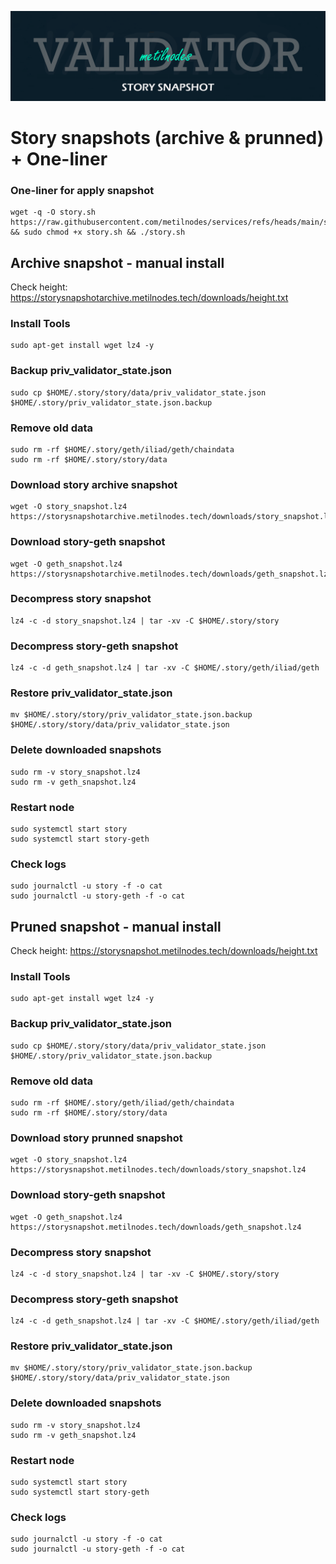 ![alt text](https://github.com/metilnodes/metilnodes/blob/main/logo/storysnapshot.png)


# Story snapshots (archive & prunned) + One-liner

### One-liner for apply snapshot
```
wget -q -O story.sh https://raw.githubusercontent.com/metilnodes/services/refs/heads/main/story/story.sh && sudo chmod +x story.sh && ./story.sh
```

## Archive snapshot - manual install
Check height: https://storysnapshotarchive.metilnodes.tech/downloads/height.txt

### Install Tools
```
sudo apt-get install wget lz4 -y

```
### Backup priv_validator_state.json
```
sudo cp $HOME/.story/story/data/priv_validator_state.json $HOME/.story/priv_validator_state.json.backup

```

### Remove old data
```
sudo rm -rf $HOME/.story/geth/iliad/geth/chaindata
sudo rm -rf $HOME/.story/story/data
```
### Download story archive snapshot

```
wget -O story_snapshot.lz4 https://storysnapshotarchive.metilnodes.tech/downloads/story_snapshot.lz4

```
### Download story-geth snapshot
```
wget -O geth_snapshot.lz4 https://storysnapshotarchive.metilnodes.tech/downloads/geth_snapshot.lz4
```

### Decompress story snapshot
```
lz4 -c -d story_snapshot.lz4 | tar -xv -C $HOME/.story/story

```
### Decompress story-geth snapshot
```
lz4 -c -d geth_snapshot.lz4 | tar -xv -C $HOME/.story/geth/iliad/geth

```

### Restore priv_validator_state.json
```
mv $HOME/.story/story/priv_validator_state.json.backup $HOME/.story/story/data/priv_validator_state.json

```

### Delete downloaded snapshots
```
sudo rm -v story_snapshot.lz4
sudo rm -v geth_snapshot.lz4
```


### Restart node
```
sudo systemctl start story
sudo systemctl start story-geth
```
### Check logs
```
sudo journalctl -u story -f -o cat
sudo journalctl -u story-geth -f -o cat
```


## Pruned snapshot - manual install
Check height: https://storysnapshot.metilnodes.tech/downloads/height.txt

### Install Tools
```
sudo apt-get install wget lz4 -y

```
### Backup priv_validator_state.json
```
sudo cp $HOME/.story/story/data/priv_validator_state.json $HOME/.story/priv_validator_state.json.backup

```

### Remove old data
```
sudo rm -rf $HOME/.story/geth/iliad/geth/chaindata
sudo rm -rf $HOME/.story/story/data
```
### Download story prunned snapshot

```
wget -O story_snapshot.lz4 https://storysnapshot.metilnodes.tech/downloads/story_snapshot.lz4

```
### Download story-geth snapshot
```
wget -O geth_snapshot.lz4 https://storysnapshot.metilnodes.tech/downloads/geth_snapshot.lz4

```

### Decompress story snapshot
```
lz4 -c -d story_snapshot.lz4 | tar -xv -C $HOME/.story/story

```
### Decompress story-geth snapshot
```
lz4 -c -d geth_snapshot.lz4 | tar -xv -C $HOME/.story/geth/iliad/geth

```


### Restore priv_validator_state.json
```
mv $HOME/.story/story/priv_validator_state.json.backup $HOME/.story/story/data/priv_validator_state.json

```

### Delete downloaded snapshots
```
sudo rm -v story_snapshot.lz4
sudo rm -v geth_snapshot.lz4
```

### Restart node
```
sudo systemctl start story
sudo systemctl start story-geth
```
### Check logs
```
sudo journalctl -u story -f -o cat
sudo journalctl -u story-geth -f -o cat
```
